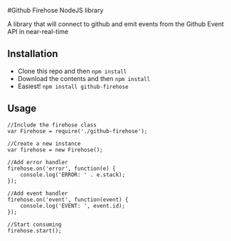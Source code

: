 #Github Firehose NodeJS library

A library that will connect to github and emit events from the Github Event API in near-real-time

## Installation

* Clone this repo and then `npm install`
* Download the contents and then `npm install`
* Easiest! `npm install github-firehose`

## Usage

    //Include the firehose class
    var Firehose = require('./github-firehose');
    
    //Create a new instance
    var firehose = new Firehose();
    
    //Add error handler
    firehose.on('error', function(e) {
    	console.log('ERROR: ' . e.stack);
    });
    
    //Add event handler
    firehose.on('event', function(event) {
    	console.log('EVENT: ', event.id);
    });
    
    //Start consuming
    firehose.start();